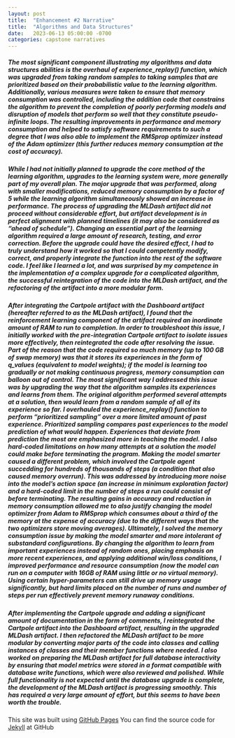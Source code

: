 ```yaml
---
layout: post
title:  "Enhancement #2 Narrative"
title:  "Algorithms and Data Structures"
date:   2023-06-13 05:00:00 -0700
categories: capstone narratives
---
```

##### The most significant component illustrating my algorithms and data structures abilities is the overhaul of experience_replay() function, which was upgraded from taking random samples to taking samples that are prioritized based on their probabilistic value to the learning algorithm. Additionally, various measures were taken to ensure that memory consumption was controlled, including the addition code that constrains the algorithm to prevent the completion of poorly performing models and disruption of models that perform so well that they constitute pseudo-infinite loops. The resulting improvements in performance and memory consumption and helped to satisfy software requirements to such a degree that I was also able to implement the RMSprop optimizer instead of the Adam optimizer (this further reduces memory consumption at the cost of accuracy). 

##### While I had not initially planned to upgrade the core method of the learning algorithm, upgrades to the learning system were, more generally part of my overall plan. The major upgrade that was performed, along with smaller modifications, reduced memory consumption by a factor of 5 while the learning algorithm simultaneously showed an increase in performance. The process of upgrading the MLDash artifact did not proceed without considerable effort, but artifact development is in perfect alignment with planned timelines (it may also be considered as “ahead of schedule”). Changing an essential part of the learning algorithm required a large amount of research, testing, and error correction. Before the upgrade could have the desired effect, I had to truly understand how it worked so that I could competently modify, correct, and properly integrate the function into the rest of the software code. I feel like I learned a lot, and was surprised by my competence in the implementation of a complex upgrade for a complicated algorithm, the successful reintegration of the code into the MLDash artifact, and the refactoring of the artifact into a more modular form.  

##### After integrating the Cartpole artifact with the Dashboard artifact (hereafter referred to as the MLDash artifact), I found that the reinforcement learning component of the artifact required an inordinate amount of RAM to run to completion. In order to troubleshoot this issue, I initially worked with the pre-integration Cartpole artifact to isolate issues more effectively, then reintegrated the code after resolving the issue. Part of the reason that the code required so much memory (up to 100 GB of swap memory) was that it stores its experiences in the form of q_values (equivalent to model weights); if the model is learning too gradually or not making continuous progress, memory consumption can balloon out of control. The most significant way I addressed this issue was by upgrading the way that the algorithm samples its experiences and learns from them. The original algorithm performed several attempts at a solution, then would learn from a random sample of all of its experience so far. I overhauled the experience_replay() function to perform “prioritized sampling” over a more limited amount of past experience. Prioritized sampling compares past experiences to the model prediction of what would happen. Experiences that deviate from prediction the most are emphasized more in teaching the model. I also hard-coded limitations on how many attempts at a solution the model could make before terminating the program.  Making the model smarter caused a different problem, which involved the Cartpole agent succedding for hundreds of thousands of steps (a condition that also caused memory overrun). This was addressed by introducing more noise into the model’s action space (an increase in minimum exploration factor) and a hard-coded limit in the number of steps a run could consist of before terminating. The resulting gains in accuracy and reduction in memory consumption allowed me to also justify changing the model optimizer from Adam to RMSprop which consumes about a third of the memory at the expense of accuracy (due to the different ways that the two optimizers store moving averages). Ultimately, I solved the memory consumption issue by making the model smarter and more intolerant of substandard configurations. By changing the algorithm to learn from important experiences instead of random ones, placing emphasis on more recent experiences, and applying additional win/loss conditions, I improved performance and resource consumption (now the model can run on a computer with 16GB of RAM using little or no virtual memory). Using certain hyper-parameters can still drive up memory usage significantly, but hard limits placed on the number of runs and number of steps per run effectively prevent memory runaway conditions. 

##### After implementing the Cartpole upgrade and adding a significant amount of documentation in the form of comments, I reintegrated the Cartpole artifact into the Dashboard artifact, resulting in the upgraded MLDash artifact. I then refactored the MLDash artifact to be more modular by converting major parts of the code into classes and calling instances of classes and their member functions where needed. I also worked on preparing the MLDash artifact for full database interactivity by ensuring that model metrics were stored in a format compatible with database write functions, which were also reviewed and polished. While full functionality is not expected until the database upgrade is complete, the development of the MLDash artifact is progressing smoothly. This has required a very large amount of effort, but this seems to have been worth the trouble.

This site was built using [GitHub Pages](https://pages.github.com/)
You can find the source code for [Jekyll][jekyll-organization] at GitHub



[jekyll-organization]: https://github.com/jekyll
